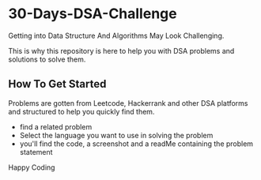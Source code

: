 # 30-Days-DSA-Challenge

Getting into Data Structure And Algorithms May Look Challenging.

This is why this repository is here to help you with DSA problems and solutions to solve them.

## How To Get Started

Problems are gotten from Leetcode, Hackerrank and other DSA platforms and structured to help you quickly find them.

* find a related problem
* Select the language you want to use in solving the problem
* you'll find the code, a screenshot and a readMe containing the problem statement

Happy Coding
